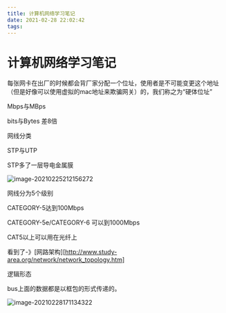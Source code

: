 ```yaml
---
title: 计算机网络学习笔记
date: 2021-02-28 22:02:42
tags:
---
```


# 计算机网络学习笔记

每张网卡在出厂的时候都会背厂家分配一个位址，使用者是不可能变更这个地址（但是好像可以使用虚拟的mac地址来欺骗网关）的，我们称之为“硬体位址”

Mbps与MBps

bits与Bytes 差8倍

网线分类

STP与UTP 

STP多了一层导电金属膜

![image-20210225212156272](C:\Users\Administrator\AppData\Roaming\Typora\typora-user-images\image-20210225212156272.png)

网线分为5个级别

CATEGORY-5达到100Mbps

CATEGORY-5e/CATEGORY-6 可以到1000Mbps

CAT5以上可以用在光纤上

看到了-》[网路架构][http://www.study-area.org/network/network_topology.htm]



逻辑形态

bus上面的数据都是以框包的形式传递的。

![image-20210228171134322](C:\Users\Administrator\AppData\Roaming\Typora\typora-user-images\image-20210228171134322.png)



